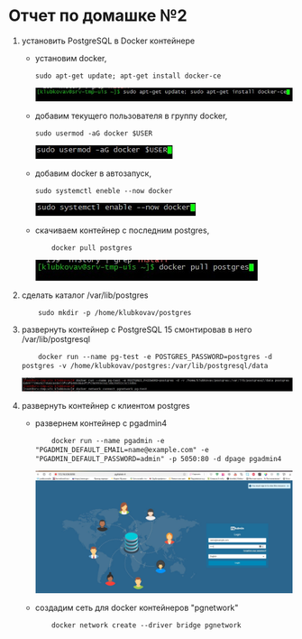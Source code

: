 # Отчет по домашке №2

1. установить PostgreSQL в Docker контейнере
    * установим docker,
        
        ```
        sudo apt-get update; apt-get install docker-ce
        ```
        
        ![установка](/img/2/1.jpg)

    * добавим текущего пользователя в группу docker,
        
        ```
        sudo usermod -aG docker $USER
        ```
        
        ![установка](/img/2/2.jpg)

    * добавим docker в автозапуск,
        
        ```
        sudo systemctl eneble --now docker
        ```
        
        ![установка](/img/2/3.jpg)
    * скачиваем контейнер с последним postgres,
        
        ```
            docker pull postgres
        ```
        
        ![установка](/img/2/4.jpg)

1. сделать каталог /var/lib/postgres
    
    ```
        sudo mkdir -p /home/klubkovav/postgres
    ```
                                                                     
1. развернуть контейнер с PostgreSQL 15 смонтировав в него /var/lib/postgresql

    ```
        docker run --name pg-test -e POSTGRES_PASSWORD=postgres -d postgres -v /home/klubkovav/postgres:/var/lib/postgresql/data
    ```

    ![запуск](/img/2/9.jpg)

1. развернуть контейнер с клиентом postgres

    * развернем контейнер c pgadmin4

        ```
            docker run --name pgadmin -e "PGADMIN_DEFAULT_EMAIL=name@example.com" -e "PGADMIN_DEFAULT_PASSWORD=admin" -p 5050:80 -d dpage pgadmin4
        ```
    
        ![запуск](/img/2/7.jpg)
    * создадим сеть для docker контейнеров "pgnetwork"

        ```
            docker network create --driver bridge pgnetwork
        ```

    